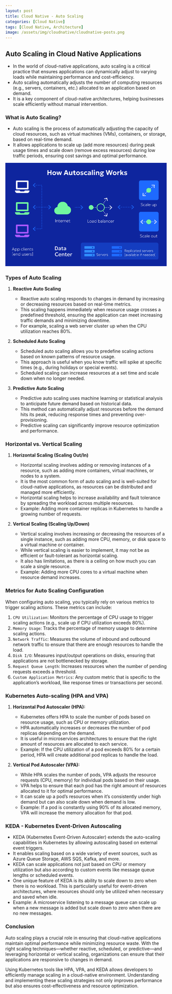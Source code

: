 ```yaml
---
layout: post
title: Cloud Native - Auto Scaling
categories: [Cloud Native]
tags: [Cloud Native, Architecture]
image: /assets/img/cloudnative/cloudnative-posts.png
---
```


## Auto Scaling in Cloud Native Applications

- In the world of cloud-native applications, auto scaling is a critical practice that ensures applications can dynamically adjust to varying loads while maintaining performance and cost-efficiency.
- Auto scaling automatically adjusts the number of computing resources (e.g., servers, containers, etc.) allocated to an application based on demand.
- It is a key component of cloud-native architectures, helping businesses scale efficiently without manual intervention.

### What is Auto Scaling?

- Auto scaling is the process of automatically adjusting the capacity of cloud resources, such as virtual machines (VMs), containers, or storage, based on real-time demand.
- It allows applications to scale up (add more resources) during peak usage times and scale down (remove excess resources) during low traffic periods, ensuring cost savings and optimal performance.

![Cloud Native Auto Scaling](/assets/img/cloudnative/cloud-native-autoscaling.png)

### Types of Auto Scaling

1. **Reactive Auto Scaling**

    - Reactive auto scaling responds to changes in demand by increasing or decreasing resources based on real-time metrics.
    - This scaling happens immediately when resource usage crosses a predefined threshold, ensuring the application can meet increasing traffic demands and minimizing downtime.
    - For example, scaling a web server cluster up when the CPU utilization reaches 80%.

2. **Scheduled Auto Scaling**

    - Scheduled auto scaling allows you to predefine scaling actions based on known patterns of resource usage.
    - This approach is useful when you know traffic will spike at specific times (e.g., during holidays or special events).
    - Scheduled scaling can increase resources at a set time and scale down when no longer needed.

3. **Predictive Auto Scaling**

    - Predictive auto scaling uses machine learning or statistical analysis to anticipate future demand based on historical data.
    - This method can automatically adjust resources before the demand hits its peak, reducing response times and preventing over-provisioning.
    - Predictive scaling can significantly improve resource optimization and performance.

### Horizontal vs. Vertical Scaling

1. **Horizontal Scaling (Scaling Out/In)**

    - Horizontal scaling involves adding or removing instances of a resource, such as adding more containers, virtual machines, or nodes to a system.
    - It is the most common form of auto scaling and is well-suited for cloud-native applications, as resources can be distributed and managed more efficiently.
    - Horizontal scaling helps to increase availability and fault tolerance by spreading the workload across multiple resources.
    - Example: Adding more container replicas in Kubernetes to handle a growing number of requests.

2. **Vertical Scaling (Scaling Up/Down)**

    - Vertical scaling involves increasing or decreasing the resources of a single instance, such as adding more CPU, memory, or disk space to a virtual machine or container.
    - While vertical scaling is easier to implement, it may not be as efficient or fault-tolerant as horizontal scaling.
    - It also has limitations, as there is a ceiling on how much you can scale a single resource.
    - Example: Adding more CPU cores to a virtual machine when resource demand increases.

### Metrics for Auto Scaling Configuration

When configuring auto scaling, you typically rely on various metrics to trigger scaling actions. These metrics can include:

1. `CPU Utilization`: Monitors the percentage of CPU usage to trigger scaling actions (e.g., scale up if CPU utilization exceeds 80%).
2. `Memory Usage`: Tracks the percentage of memory usage to determine scaling actions.
3. `Network Traffic`: Measures the volume of inbound and outbound network traffic to ensure that there are enough resources to handle the load.
4. `Disk I/O`: Measures input/output operations on disks, ensuring that applications are not bottlenecked by storage.
5. `Request Queue Length`: Increases resources when the number of pending requests exceeds a threshold.
6. `Custom Application Metrics`: Any custom metric that is specific to the application’s workload, like response times or transactions per second.

### Kubernetes Auto-scaling (HPA and VPA)

1. **Horizontal Pod Autoscaler (HPA):**

    - Kubernetes offers HPA to scale the number of pods based on resource usage, such as CPU or memory utilization.
    - HPA automatically increases or decreases the number of pod replicas depending on the demand.
    - It is useful in microservices architectures to ensure that the right amount of resources are allocated to each service.
    - Example: If the CPU utilization of a pod exceeds 80% for a certain period, HPA will create additional pod replicas to handle the load.

2. **Vertical Pod Autoscaler (VPA):**

    - While HPA scales the number of pods, VPA adjusts the resource requests (CPU, memory) for individual pods based on their usage.
    - VPA helps to ensure that each pod has the right amount of resources allocated to it for optimal performance.
    - It can scale up a pod’s resources when it’s consistently under high demand but can also scale down when demand is low.
    - Example: If a pod is constantly using 90% of its allocated memory, VPA will increase the memory allocation for that pod.

### KEDA - Kubernetes Event-Driven Autoscaling

- KEDA (Kubernetes Event-Driven Autoscaler) extends the auto-scaling capabilities in Kubernetes by allowing autoscaling based on external event triggers.
- It enables scaling based on a wide variety of event sources, such as Azure Queue Storage, AWS SQS, Kafka, and more.
- KEDA can scale applications not just based on CPU or memory utilization but also according to custom events like message queue lengths or scheduled events.
- One unique feature of KEDA is its ability to scale down to zero when there is no workload. This is particularly useful for event-driven architectures, where resources should only be utilized when necessary and saved when idle.
- Example: A microservice listening to a message queue can scale up when a new message is added but scale down to zero when there are no new messages.

### Conclusion

Auto scaling plays a crucial role in ensuring that cloud-native applications maintain optimal performance while minimizing resource waste. With the right scaling techniques—whether reactive, scheduled, or predictive—and leveraging horizontal or vertical scaling, organizations can ensure that their applications are responsive to changes in demand.

Using Kubernetes tools like HPA, VPA, and KEDA allows developers to efficiently manage scaling in a cloud-native environment. Understanding and implementing these scaling strategies not only improves performance but also ensures cost-effectiveness and resource optimization.
